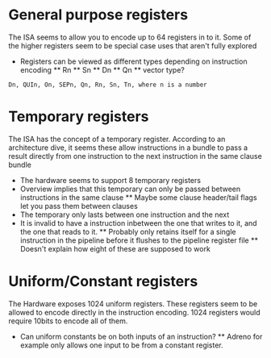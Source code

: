 
# General purpose registers
The ISA seems to allow you to encode up to 64 registers in to it. Some of the higher registers seem to be special case uses that aren't fully explored
* Registers can be viewed as different types depending on instruction encoding
** Rn
** Sn
** Dn
** Qn
** vector type?
```
Dn, QUIn, On, SEPn, Qn, Rn, Sn, Tn, where n is a number
```

# Temporary registers
The ISA has the concept of a temporary register. According to an architecture dive, it seems these allow instructions in a bundle to pass a result directly from one instruction to the next instruction in the same clause bundle
* The hardware seems to support 8 temporary registers
* Overview implies that this temporary can only be passed between instructions in the same clause
** Maybe some clause header/tail flags let you pass them between clauses
* The temporary only lasts between one instruction and the next
* It is invalid to have a instruction inbetween the one that writes to it, and the one that reads to it.
** Probably only retains itself for a single instruction in the pipeline before it flushes to the pipeline register file
** Doesn't explain how eight of these are supposed to work

# Uniform/Constant registers
The Hardware exposes 1024 uniform registers. These registers seem to be allowed to encode directly in the instruction encoding.
1024 registers would require 10bits to encode all of them.
* Can uniform constants be on both inputs of an instruction?
** Adreno for example only allows one input to be from a constant register.
